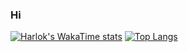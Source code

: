 ### Hi


<!-- **ramadhan-danker/ramadhan-danker** is a ✨ _special_ ✨ repository because its `README.md` (this file) appears on your GitHub profile. -->
<!-- 
Here are some ideas to get you started:

- 🔭 I’m currently working on ...
- 🌱 I’m currently learning ...
- 👯 I’m looking to collaborate on ...
- 🤔 I’m looking for help with ...
- 💬 Ask me about ...
- 📫 How to reach me: ...
- 😄 Pronouns: ...
- ⚡ Fun fact: ... -->
[![Harlok's WakaTime stats](https://github-readme-stats.vercel.app/api/wakatime?username=ramadhan01)](https://github.com/anuraghazra/github-readme-stats)
[![Top Langs](https://github-readme-stats.vercel.app/api/top-langs/?username=ramadhan01&layout=donut)](https://github.com/anuraghazra/github-readme-stats)

